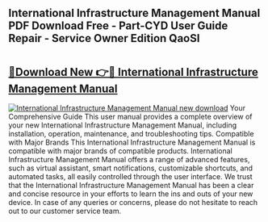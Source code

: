 ## International Infrastructure Management Manual PDF Download Free - Part-CYD User Guide Repair - Service Owner Edition QaoSI

# <h2><a href="http://bc50867.oget.top/?id=International+Infrastructure+Management+Manual">🔗Download New 👉🔴 International Infrastructure Management Manual</a></h2>

[![International Infrastructure Management Manual new download](https://i.imgur.com/5g1atiW.png)](http://bc50867.oget.top/?id=International+Infrastructure+Management+Manual)
Your Comprehensive Guide This user manual provides a complete overview of your new International Infrastructure Management Manual, including installation, operation, maintenance, and troubleshooting tips. Compatible with Major Brands This International Infrastructure Management Manual is compatible with major brands of compatible products. International Infrastructure Management Manual offers a range of advanced features, such as virtual assistant, smart notifications, customizable shortcuts, and automated tasks, all easily controlled through the user interface. We trust that the International Infrastructure Management Manual has been a clear and concise resource in your efforts to learn the ins and outs of your new device. In case of any queries or concerns, please do not hesitate to reach out to our customer service team.

